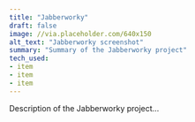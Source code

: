 ```yaml
---
title: "Jabberworky"
draft: false
image: //via.placeholder.com/640x150
alt_text: "Jabberworky screenshot"
summary: "Summary of the Jabberworky project"
tech_used:
- item
- item
- item
---
```


Description of the Jabberworky project...
